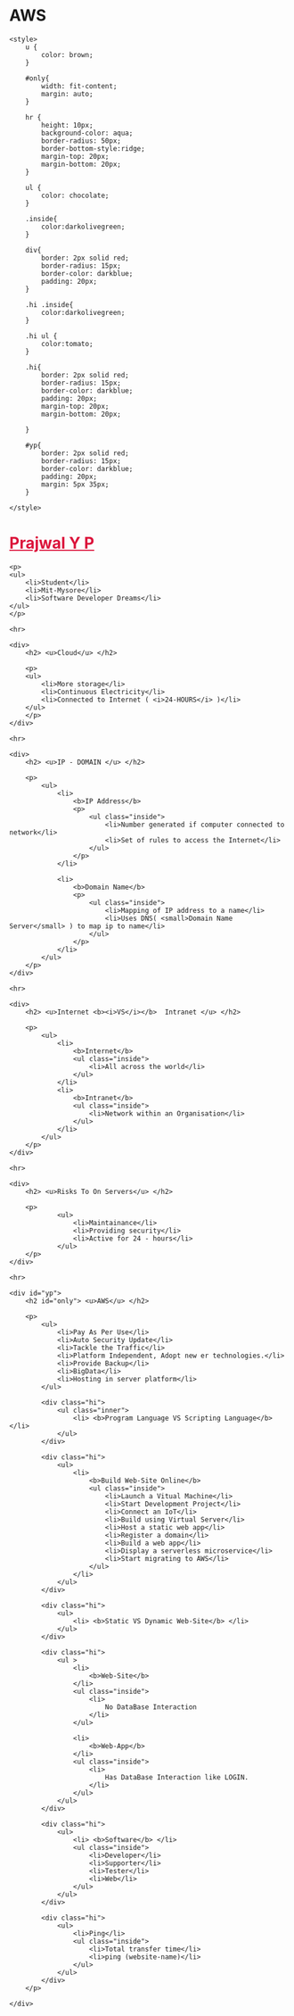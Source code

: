 # AWS



    <style>
        u {
            color: brown;
        }

        #only{
            width: fit-content;
            margin: auto;
        }

        hr {
            height: 10px;
            background-color: aqua;
            border-radius: 50px;
            border-bottom-style:ridge;
            margin-top: 20px;
            margin-bottom: 20px;
        }
        
        ul {
            color: chocolate;
        }
        
        .inside{
            color:darkolivegreen;
        }
        
        div{
            border: 2px solid red;
            border-radius: 15px;
            border-color: darkblue;
            padding: 20px;
        }
        
        .hi .inside{
            color:darkolivegreen;
        }
        
        .hi ul {
            color:tomato;
        }

        .hi{
            border: 2px solid red;
            border-radius: 15px;
            border-color: darkblue;
            padding: 20px;
            margin-top: 20px;
            margin-bottom: 20px;
            
        }

        #yp{
            border: 2px solid red;
            border-radius: 15px;
            border-color: darkblue;
            padding: 20px;
            margin: 5px 35px;
        }

    </style>


<body>
    <h1>
        <u style="color:crimson;">Prajwal Y P</u>
    </h1>

    <p>
    <ul>
        <li>Student</li>
        <li>Mit-Mysore</li>
        <li>Software Developer Dreams</li>
    </ul>
    </p>

    <hr>

    <div>
        <h2> <u>Cloud</u> </h2>

        <p>
        <ul>
            <li>More storage</li>
            <li>Continuous Electricity</li>
            <li>Connected to Internet ( <i>24-HOURS</i> )</li>
        </ul>
        </p>
    </div>

    <hr>

    <div>
        <h2> <u>IP - DOMAIN </u> </h2>
    
        <p>
            <ul>
                <li>
                    <b>IP Address</b>
                    <p>
                        <ul class="inside">
                            <li>Number generated if computer connected to network</li>
                            <li>Set of rules to access the Internet</li>
                        </ul>
                    </p>
                </li>
    
                <li>
                    <b>Domain Name</b>
                    <p>
                        <ul class="inside">
                            <li>Mapping of IP address to a name</li>
                            <li>Uses DNS( <small>Domain Name Server</small> ) to map ip to name</li>
                        </ul>
                    </p>
                </li>
            </ul>
        </p>
    </div>

    <hr>

    <div>
        <h2> <u>Internet <b><i>VS</i></b>  Intranet </u> </h2>

        <p>
            <ul>
                <li>
                    <b>Internet</b>
                    <ul class="inside">
                        <li>All across the world</li>
                    </ul>
                </li>
                <li>
                    <b>Intranet</b>
                    <ul class="inside">
                        <li>Network within an Organisation</li>
                    </ul>
                </li>
            </ul>
        </p>
    </div>

    <hr>

    <div>
        <h2> <u>Risks To On Servers</u> </h2>

        <p>
                <ul>
                    <li>Maintainance</li>
                    <li>Providing security</li>
                    <li>Active for 24 - hours</li>
                </ul>
        </p>
    </div>

    <hr>

    <div id="yp">
        <h2 id="only"> <u>AWS</u> </h2>

        <p>
            <ul>
                <li>Pay As Per Use</li>
                <li>Auto Security Update</li>
                <li>Tackle the Traffic</li>
                <li>Platform Independent, Adopt new er technologies.</li>
                <li>Provide Backup</li>
                <li>BigData</li>
                <li>Hosting in server platform</li>
            </ul>

            <div class="hi">
                <ul class="inner">
                    <li> <b>Program Language VS Scripting Language</b> </li>
                </ul>
            </div>
            
            <div class="hi">
                <ul>
                    <li>  
                        <b>Build Web-Site Online</b>
                        <ul class="inside">
                            <li>Launch a Vitual Machine</li>
                            <li>Start Development Project</li>
                            <li>Connect an IoT</li>
                            <li>Build using Virtual Server</li>
                            <li>Host a static web app</li>
                            <li>Register a domain</li>
                            <li>Build a web app</li>
                            <li>Display a serverless microservice</li>
                            <li>Start migrating to AWS</li>
                        </ul>
                    </li>
                </ul>
            </div>

            <div class="hi">
                <ul>
                    <li> <b>Static VS Dynamic Web-Site</b> </li>
                </ul>
            </div>

            <div class="hi">
                <ul >
                    <li>
                        <b>Web-Site</b>
                    </li>
                    <ul class="inside">
                        <li>
                            No DataBase Interaction
                        </li>
                    </ul>

                    <li>
                        <b>Web-App</b>
                    </li>
                    <ul class="inside">
                        <li>
                            Has DataBase Interaction like LOGIN.
                        </li>
                    </ul>
                </ul>
            </div>

            <div class="hi">
                <ul>
                    <li> <b>Software</b> </li>
                    <ul class="inside">
                        <li>Developer</li>
                        <li>Supporter</li>
                        <li>Tester</li>
                        <li>Web</li>
                    </ul>
                </ul>
            </div>

            <div class="hi">
                <ul>
                    <li>Ping</li>
                    <ul class="inside">
                        <li>Total transfer time</li>
                        <li>ping (website-name)</li>
                    </ul>
                </ul>
            </div>
        </p>

    </div>

</body>
